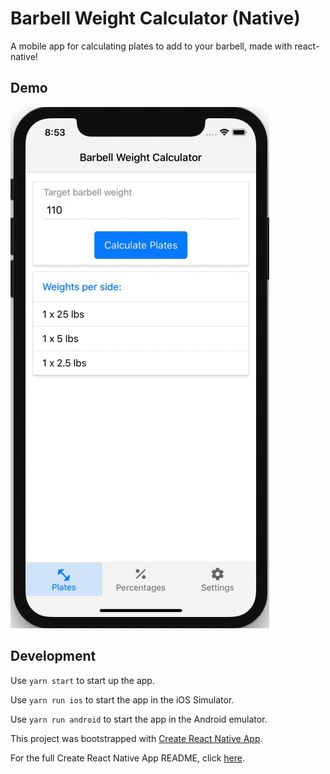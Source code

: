 # Barbell Weight Calculator (Native)

A mobile app for calculating plates to add to your barbell, made with react-native!

## Demo

![Barbell Weight Calculator Native](https://raw.githubusercontent.com/doobix/barbell-native/master/screenshots/demo.gif)

## Development

Use `yarn start` to start up the app.

Use `yarn run ios` to start the app in the iOS Simulator.

Use `yarn run android` to start the app in the Android emulator.

This project was bootstrapped with [Create React Native App](https://github.com/react-community/create-react-native-app).

For the full Create React Native App README, click [here](https://github.com/react-community/create-react-native-app/blob/master/react-native-scripts/template/README.md).
